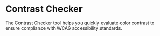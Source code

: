 # Contrast Checker

The Contrast Checker tool helps you quickly evaluate color contrast to ensure compliance with WCAG accessibility standards.

